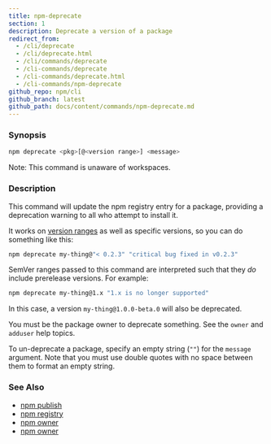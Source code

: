 ```yaml
---
title: npm-deprecate
section: 1
description: Deprecate a version of a package
redirect_from:
  - /cli/deprecate
  - /cli/deprecate.html
  - /cli/commands/deprecate
  - /cli-commands/deprecate
  - /cli-commands/deprecate.html
  - /cli-commands/npm-deprecate
github_repo: npm/cli
github_branch: latest
github_path: docs/content/commands/npm-deprecate.md
---
```


### Synopsis

```bash
npm deprecate <pkg>[@<version range>] <message>
```

Note: This command is unaware of workspaces.

### Description

This command will update the npm registry entry for a package, providing a
deprecation warning to all who attempt to install it.

It works on [version ranges](https://semver.npmjs.com/) as well as specific
versions, so you can do something like this:

```bash
npm deprecate my-thing@"< 0.2.3" "critical bug fixed in v0.2.3"
```

SemVer ranges passed to this command are interpreted such that they *do*
include prerelease versions.  For example:

```bash
npm deprecate my-thing@1.x "1.x is no longer supported"
```

In this case, a version `my-thing@1.0.0-beta.0` will also be deprecated.

You must be the package owner to deprecate something.  See the `owner` and
`adduser` help topics.

To un-deprecate a package, specify an empty string (`""`) for the `message` 
argument. Note that you must use double quotes with no space between them to 
format an empty string.

### See Also

* [npm publish](/cli/v7/commands/npm-publish)
* [npm registry](/cli/v7/using-npm/registry)
* [npm owner](/cli/v7/commands/npm-owner)
* [npm owner](/cli/v7/commands/npm-adduser)

